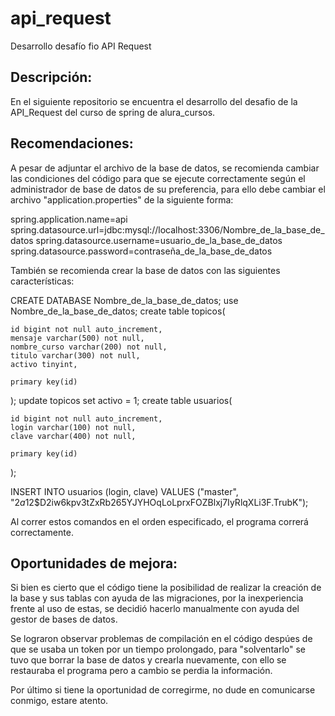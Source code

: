 # api_request
Desarrollo desafío fio API Request
<h2>Descripción:</h2>
En el siguiente repositorio se encuentra el desarrollo del desafio de la API_Request del curso de spring de alura_cursos.
<h2>Recomendaciones:</h2>
A pesar de adjuntar el archivo de la base de datos, se recomienda cambiar las condiciones del código para que se ejecute correctamente según el administrador de base de datos de su preferencia, para ello debe cambiar el archivo "application.properties" de la siguiente forma:

spring.application.name=api
spring.datasource.url=jdbc:mysql://localhost:3306/Nombre_de_la_base_de_datos
spring.datasource.username=usuario_de_la_base_de_datos
spring.datasource.password=contraseña_de_la_base_de_datos

También se recomienda crear la base de datos con las siguientes características:

CREATE DATABASE Nombre_de_la_base_de_datos;
use Nombre_de_la_base_de_datos;
create table topicos(

    id bigint not null auto_increment,
    mensaje varchar(500) not null,
    nombre_curso varchar(200) not null,
    titulo varchar(300) not null,
	activo tinyint,
     
    primary key(id)
);
update topicos set activo = 1;
create table usuarios(

    id bigint not null auto_increment,
    login varchar(100) not null,
    clave varchar(400) not null,

    primary key(id)
);

INSERT INTO usuarios (login, clave)
VALUES ("master", "$2a$12$D2iw6kpv3tZxRb265YJYHOqLoLprxFOZBlxj7IyRlqXLi3F.TrubK");

Al correr estos comandos en el orden especificado, el programa correrá correctamente.

<h2>Oportunidades de mejora:</h2>
Si bien es cierto que el código tiene la posibilidad de realizar la creación de la base y sus tablas con ayuda de las migraciones, por la inexperiencia frente al uso de estas, se decidió hacerlo manualmente con ayuda del gestor de bases de datos.

Se lograron observar problemas de compilación en el código despúes de que se usaba un token por un tiempo prolongado, para "solventarlo" se tuvo que borrar la base de datos y crearla nuevamente, con ello se restauraba el programa pero a cambio se perdia la información.

Por último si tiene la oportunidad de corregirme, no dude en comunicarse conmigo, estare atento.
